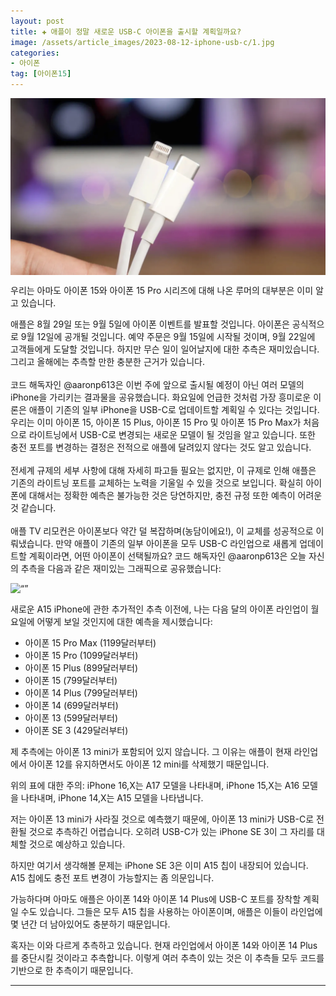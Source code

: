 ```yaml
---
layout: post  
title: ✚ 애플이 정말 새로운 USB-C 아이폰을 출시할 계획일까요?
image: /assets/article_images/2023-08-12-iphone-usb-c/1.jpg
categories:
- 아이폰
tag: [아이폰15]
---
```


<div class="markdown-image">
<img src="/assets/article_images/2023-08-12-iphone-usb-c/1.jpg" alt="" align="middle"/> </div>

<p class="drop-korean">
우리는 아마도 아이폰 15와 아이폰 15 Pro 시리즈에 대해 나온 루머의 대부분은 이미 알고 있습니다.
</p>

애플은 8월 29일 또는 9월 5일에 아이폰 이벤트를 발표할 것입니다. 아이폰은 공식적으로 9월 12일에 공개될 것입니다. 예약 주문은 9월 15일에 시작될 것이며,  9월 22일에 고객들에게 도달할 것입니다.
하지만 무슨 일이 일어날지에 대한 추측은 재미있습니다. 그리고 올해에는 추측할 만한 충분한 근거가 있습니다. <br><br>
코드 해독자인 @aaronp613은 이번 주에 앞으로 출시될 예정이 아닌 여러 모델의 iPhone을 가리키는 결과물을 공유했습니다.
화요일에 언급한 것처럼 가장 흥미로운 이론은 애플이 기존의 일부 iPhone을 USB-C로 업데이트할 계획일 수 있다는 것입니다.
우리는 이미 아이폰 15, 아이폰 15 Plus, 아이폰 15 Pro 및 아이폰 15 Pro Max가 처음으로 라이트닝에서 USB-C로 변경되는 새로운 모델이 될 것임을 알고 있습니다. 또한 충전 포트를 변경하는 결정은 전적으로 애플에 달려있지 않다는 것도 알고 있습니다.
<br><br>전세계 규제의 세부 사항에 대해 자세히 파고들 필요는 없지만, 이 규제로 인해 애플은 기존의 라이트닝 포트를 교체하는 노력을 기울일 수 있을 것으로 보입니다. 
확실히 아이폰에 대해서는 정확한 예측은 불가능한 것은 당연하지만, 충전 규정 또한 예측이 어려운 것 같습니다. <br><br>애플 TV 리모컨은 아이폰보다 약간 덜 복잡하며(농담이에요!), 이 교체를 성공적으로 이뤄냈습니다.
만약 애플이 기존의 일부 아이폰을 모두 USB-C 라인업으로 새롭게 업데이트할 계획이라면, 어떤 아이폰이 선택될까요?
코드 해독자인 @aaronp613은 오늘 자신의 추측을 다음과 같은 재미있는 그래픽으로 공유했습니다:

<img src=“/assets/article_images/2023-08-12-iphone-usb-c/2.jpg” alt=“” align=“middle”/>

새로운 A15 iPhone에 관한 추가적인 추측 이전에, 나는 다음 달의 아이폰 라인업이 월요일에 어떻게 보일 것인지에 대한 예측을 제시했습니다:

*	아이폰 15 Pro Max (1199달러부터)
*	아이폰 15 Pro (1099달러부터)
*	아이폰 15 Plus (899달러부터)
*	아이폰 15 (799달러부터)
*	아이폰 14 Plus (799달러부터)
*	아이폰 14 (699달러부터)
*	아이폰 13 (599달러부터)
*	아이폰 SE 3 (429달러부터)


제 추측에는 아이폰 13 mini가 포함되어 있지 않습니다. 그 이유는 애플이 현재 라인업에서 아이폰 12를 유지하면서도 아이폰 12 mini를 삭제했기 때문입니다.

위의 표에 대한 주의: iPhone 16,X는 A17 모델을 나타내며, iPhone 15,X는 A16 모델을 나타내며, iPhone 14,X는 A15 모델을 나타냅니다.

저는 아이폰 13 mini가 사라질 것으로 예측했기 때문에, 아이폰 13 mini가 USB-C로 전환될 것으로 추측하긴 어렵습니다. 오히려 USB-C가 있는 iPhone SE 3이 그 자리를 대체할 것으로 예상하고 있습니다. 

하지만 여기서 생각해볼 문제는 iPhone SE 3은 이미 A15 칩이 내장되어 있습니다. A15 칩에도 충전 포트 변경이 가능할지는 좀 의문입니다. 

가능하다며 아마도 애플은 아이폰 14와 아이폰 14 Plus에 USB-C 포트를 장착할 계획일 수도 있습니다. 그들은 모두 A15 칩을 사용하는 아이폰이며, 애플은 이들이 라인업에 몇 년간 더 남아있어도 충분하기 때문입니다.  

혹자는 이와 다르게 추측하고 있습니다. 현재 라인업에서 아이폰 14와 아이폰 14 Plus를 중단시킬 것이라고 추측합니다. 이렇게 여러 추측이 있는 것은 이 추측들 모두 코드를 기반으로 한 추측이기 때문입니다. 

---
